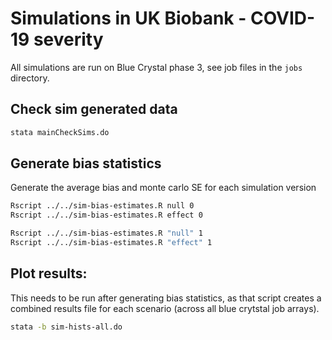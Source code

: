 
# Simulations in UK Biobank - COVID-19 severity


All simulations are run on Blue Crystal phase 3, see job files in the `jobs` directory.




## Check sim generated data

```bash
stata mainCheckSims.do
```






## Generate bias statistics


Generate the average bias and monte carlo SE for each simulation version

```bash
Rscript ../../sim-bias-estimates.R null 0
Rscript ../../sim-bias-estimates.R effect 0
```


```bash
Rscript ../../sim-bias-estimates.R "null" 1
Rscript ../../sim-bias-estimates.R "effect" 1
```




## Plot results:

This needs to be run after generating bias statistics, as that script creates a combined results file for each scenario
(across all blue crytstal job arrays).

```bash
stata -b sim-hists-all.do
```


